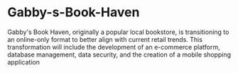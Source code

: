 # Gabby-s-Book-Haven
Gabby's Book Haven, originally a popular local bookstore, is transitioning to an online-only format to better align with current retail trends. This transformation will include the development of an e-commerce platform, database management, data security, and the creation of a mobile shopping application
